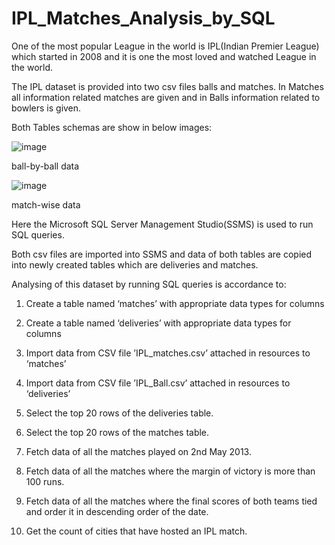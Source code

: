 # IPL_Matches_Analysis_by_SQL

One of the most popular League in the world is IPL(Indian Premier League) which started in 2008 and it is one the most loved and watched League in the world.

The IPL dataset is provided into two csv files balls and matches. In Matches all information related matches are given and in Balls information related to bowlers is given.

Both Tables schemas are show in below images:

![image](https://user-images.githubusercontent.com/92297330/179774863-3582ca15-81a1-42b1-8bc6-0326d9605236.png)

ball-by-ball data

![image](https://user-images.githubusercontent.com/92297330/179774988-4aa7dfe7-80cf-411a-bfcb-120b3e2637cb.png)

match-wise data

Here the Microsoft SQL Server Management Studio(SSMS) is used to run SQL queries.

Both csv files are imported into SSMS and data of both tables are copied into newly created tables which are deliveries and matches.

Analysing of this dataset by running SQL queries is accordance to:

1. Create a table named ‘matches’ with appropriate data types for columns

2. Create a table named ‘deliveries’ with appropriate data types for columns

3. Import data from CSV file ’IPL_matches.csv’ attached in resources to ‘matches’

4. Import data from CSV file ’IPL_Ball.csv’ attached in resources to ‘deliveries’

5. Select the top 20 rows of the deliveries table.

6. Select the top 20 rows of the matches table.

7. Fetch data of all the matches played on 2nd May 2013.

8. Fetch data of all the matches where the margin of victory is more than 100 runs.

9. Fetch data of all the matches where the final scores of both teams tied and order it in descending order of the date.

10. Get the count of cities that have hosted an IPL match.
